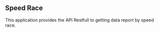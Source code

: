 Speed Race
----------------------------

This application provides the API Restfull to getting data report by speed race.